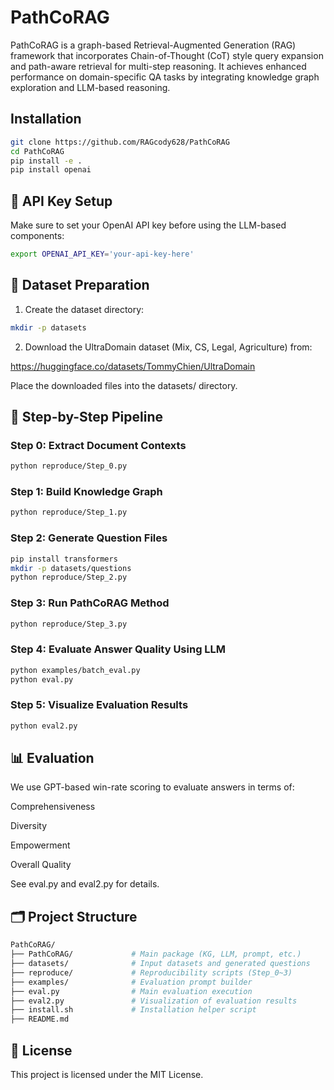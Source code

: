 # PathCoRAG

PathCoRAG is a graph-based Retrieval-Augmented Generation (RAG) framework that incorporates Chain-of-Thought (CoT) style query expansion and path-aware retrieval for multi-step reasoning. It achieves enhanced performance on domain-specific QA tasks by integrating knowledge graph exploration and LLM-based reasoning.

## Installation


```bash
git clone https://github.com/RAGcody628/PathCoRAG
cd PathCoRAG
pip install -e .
pip install openai
```


## 🔑 API Key Setup

Make sure to set your OpenAI API key before using the LLM-based components:

```bash
export OPENAI_API_KEY='your-api-key-here'
```


## 📁 Dataset Preparation

1. Create the dataset directory:

```bash
mkdir -p datasets
```

2. Download the UltraDomain dataset (Mix, CS, Legal, Agriculture) from:

https://huggingface.co/datasets/TommyChien/UltraDomain

Place the downloaded files into the datasets/ directory.

## 🧩 Step-by-Step Pipeline
### Step 0: Extract Document Contexts
```bash
python reproduce/Step_0.py
```
### Step 1: Build Knowledge Graph
```bash
python reproduce/Step_1.py
```
### Step 2: Generate Question Files
```bash
pip install transformers
mkdir -p datasets/questions
python reproduce/Step_2.py
```
### Step 3: Run PathCoRAG Method
```bash
python reproduce/Step_3.py
```
### Step 4: Evaluate Answer Quality Using LLM
```bash
python examples/batch_eval.py
python eval.py
```
### Step 5: Visualize Evaluation Results
```bash
python eval2.py
```

## 📊 Evaluation
We use GPT-based win-rate scoring to evaluate answers in terms of:

Comprehensiveness

Diversity

Empowerment

Overall Quality

See eval.py and eval2.py for details.

## 🗂️ Project Structure
```bash
PathCoRAG/
├── PathCoRAG/             # Main package (KG, LLM, prompt, etc.)
├── datasets/              # Input datasets and generated questions
├── reproduce/             # Reproducibility scripts (Step_0~3)
├── examples/              # Evaluation prompt builder
├── eval.py                # Main evaluation execution
├── eval2.py               # Visualization of evaluation results
├── install.sh             # Installation helper script
├── README.md
```

## 📝 License
This project is licensed under the MIT License.